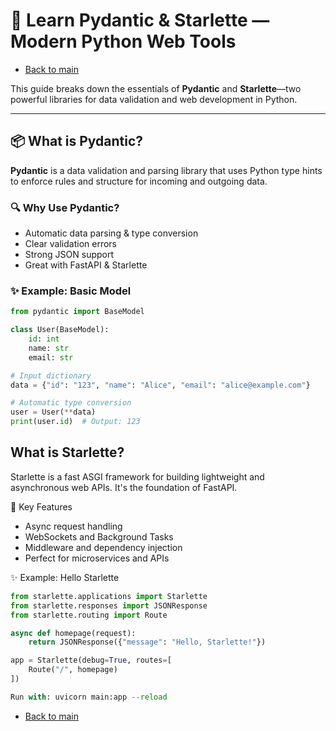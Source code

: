 # 🧠 Learn Pydantic & Starlette — Modern Python Web Tools

 - [Back to main](../README.md)


This guide breaks down the essentials of **Pydantic** and **Starlette**—two powerful libraries for data validation and web development in Python.

---

## 📦 What is Pydantic?

**Pydantic** is a data validation and parsing library that uses Python type hints to enforce rules and structure for incoming and outgoing data.

### 🔍 Why Use Pydantic?
- Automatic data parsing & type conversion
- Clear validation errors
- Strong JSON support
- Great with FastAPI & Starlette

### ✨ Example: Basic Model
```python
from pydantic import BaseModel

class User(BaseModel):
    id: int
    name: str
    email: str

# Input dictionary
data = {"id": "123", "name": "Alice", "email": "alice@example.com"}

# Automatic type conversion
user = User(**data)
print(user.id)  # Output: 123
```

## What is Starlette?
Starlette is a fast ASGI framework for building lightweight and asynchronous web APIs. It's the foundation of FastAPI.

🚀 Key Features
- Async request handling
- WebSockets and Background Tasks
- Middleware and dependency injection
- Perfect for microservices and APIs

✨ Example: Hello Starlette
```python
from starlette.applications import Starlette
from starlette.responses import JSONResponse
from starlette.routing import Route

async def homepage(request):
    return JSONResponse({"message": "Hello, Starlette!"})

app = Starlette(debug=True, routes=[
    Route("/", homepage)
])

Run with: uvicorn main:app --reload
```
 - [Back to main](../README.md)
